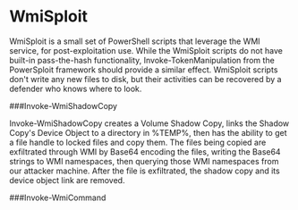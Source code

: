 # WmiSploit

WmiSploit is a small set of PowerShell scripts that leverage the WMI service, for post-exploitation use. While the WmiSploit scripts do not have built-in pass-the-hash functionality, Invoke-TokenManipulation from the PowerSploit framework should provide a similar effect. WmiSploit scripts don't write any new files to disk, but their activities can be recovered by a defender who knows where to look.

###Invoke-WmiShadowCopy

Invoke-WmiShadowCopy creates a Volume Shadow Copy, links the Shadow Copy's Device Object to a directory in %TEMP%, then has the ability to get a file handle to locked files and copy them. The files being copied are exfiltrated through WMI by Base64 encoding the files, writing the Base64 strings to WMI namespaces, then querying those WMI namespaces from our attacker machine. After the file is exfiltrated, the shadow copy and its device object link are removed.

###Invoke-WmiCommand
